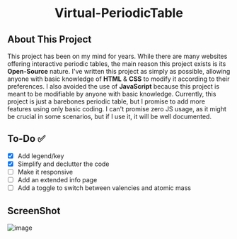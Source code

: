 # <center>Virtual-PeriodicTable</center>

## About This Project

This project has been on my mind for years. While there are many websites offering interactive periodic tables, the main reason this project exists is its **Open-Source** nature. I've written this project as simply as possible, allowing anyone with basic knowledge of **HTML** & **CSS** to modify it according to their preferences. I also avoided the use of **JavaScript** because this project is meant to be modifiable by anyone with basic knowledge. Currently, this project is just a barebones periodic table, but I promise to add more features using only basic coding. I can't promise zero JS usage, as it might be crucial in some scenarios, but if I use it, it will be well documented.

## To-Do ✅

- [x] Add legend/key
- [x] Simplify and declutter the code
- [ ] Make it responsive
- [ ] Add an extended info page
- [ ] Add a toggle to switch between valencies and atomic mass
## ScreenShot
![image](https://github.com/user-attachments/assets/b2741990-7840-4324-b69a-fadf111a1081)

